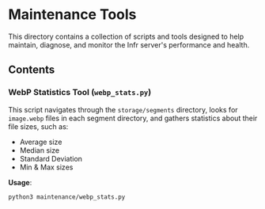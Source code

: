 # Maintenance Tools

This directory contains a collection of scripts and tools designed to help maintain, diagnose, and monitor the Infr server's performance and health. 

## Contents

### WebP Statistics Tool (`webp_stats.py`)

This script navigates through the `storage/segments` directory, looks for `image.webp` files in each segment directory, and gathers statistics about their file sizes, such as:

- Average size
- Median size
- Standard Deviation
- Min & Max sizes

**Usage**:
```bash
python3 maintenance/webp_stats.py
```